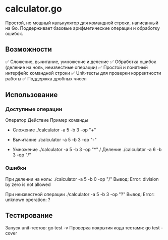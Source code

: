 # calculator.go
Простой, но мощный калькулятор для командной строки, написанный на Go. Поддерживает базовые арифметические операции и обработку ошибок.


## Возможности
✅ Сложение, вычитание, умножение и деление
✅ Обработка ошибок (деление на ноль, неизвестные операции)
✅ Простой и понятный интерфейс командной строки
✅ Unit-тесты для проверки корректности работы
✅ Поддержка дробных чисел

## Использование
### Доступные операции
Оператор	Действие	Пример команды
+	Сложение	./calculator -a 5 -b 3 -op "+"
-	Вычитание	./calculator -a 5 -b 3 -op "-"
*	Умножение	./calculator -a 5 -b 3 -op "*"
/	Деление	./calculator -a 6 -b 3 -op "/"

### Ошибки
При делении на ноль:
./calculator -a 5 -b 0 -op "/"
Вывод:
Error: division by zero is not allowed

При неизвестной операции
./calculator -a 5 -b 3 -op "?"
Вывод:
Error: unknown operation: ?

## Тестирование
Запуск unit-тестов:
go test -v
Проверка покрытия кода тестами:
go test -cover


